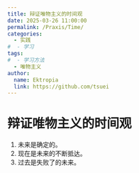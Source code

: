 ```yaml
---
title: 辩证唯物主义的时间观
date: 2025-03-26 11:00:00
permalink: /Praxis/Time/
categories: 
  - 实践
#  - 学习
tags: 
#  - 学习方法
  - 唯物主义
author: 
  name: Ektropia
  link: https://github.com/tsuei
---
```


# 辩证唯物主义的时间观
1. 未来是确定的。
2. 现在是未来的不断抵达。
3. 过去是失败了的未来。
